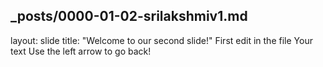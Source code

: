 _posts/0000-01-02-srilakshmiv1.md
---
layout: slide
title: "Welcome to our second slide!"
First edit in the file
Your text
Use the left arrow to go back!
